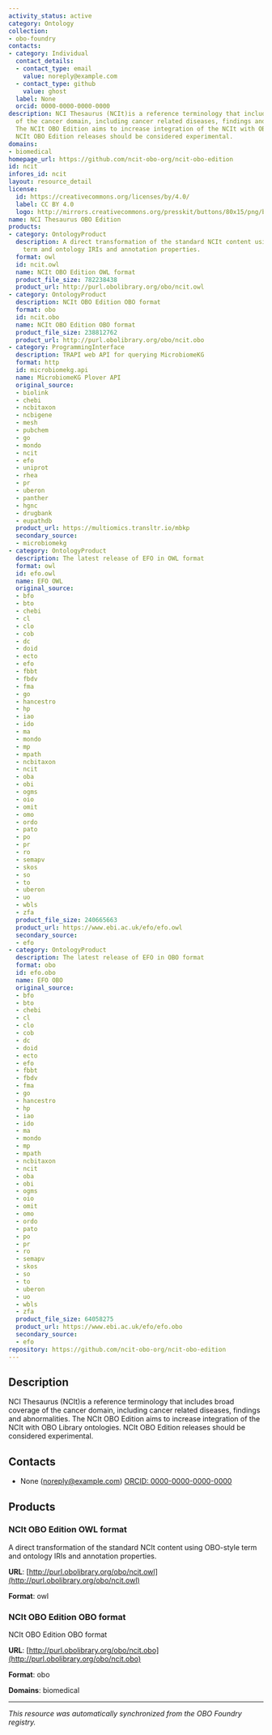 ```yaml
---
activity_status: active
category: Ontology
collection:
- obo-foundry
contacts:
- category: Individual
  contact_details:
  - contact_type: email
    value: noreply@example.com
  - contact_type: github
    value: ghost
  label: None
  orcid: 0000-0000-0000-0000
description: NCI Thesaurus (NCIt)is a reference terminology that includes broad coverage
  of the cancer domain, including cancer related diseases, findings and abnormalities.
  The NCIt OBO Edition aims to increase integration of the NCIt with OBO Library ontologies.
  NCIt OBO Edition releases should be considered experimental.
domains:
- biomedical
homepage_url: https://github.com/ncit-obo-org/ncit-obo-edition
id: ncit
infores_id: ncit
layout: resource_detail
license:
  id: https://creativecommons.org/licenses/by/4.0/
  label: CC BY 4.0
  logo: http://mirrors.creativecommons.org/presskit/buttons/80x15/png/by.png
name: NCI Thesaurus OBO Edition
products:
- category: OntologyProduct
  description: A direct transformation of the standard NCIt content using OBO-style
    term and ontology IRIs and annotation properties.
  format: owl
  id: ncit.owl
  name: NCIt OBO Edition OWL format
  product_file_size: 782238438
  product_url: http://purl.obolibrary.org/obo/ncit.owl
- category: OntologyProduct
  description: NCIt OBO Edition OBO format
  format: obo
  id: ncit.obo
  name: NCIt OBO Edition OBO format
  product_file_size: 238812762
  product_url: http://purl.obolibrary.org/obo/ncit.obo
- category: ProgrammingInterface
  description: TRAPI web API for querying MicrobiomeKG
  format: http
  id: microbiomekg.api
  name: MicrobiomeKG Plover API
  original_source:
  - biolink
  - chebi
  - ncbitaxon
  - ncbigene
  - mesh
  - pubchem
  - go
  - mondo
  - ncit
  - efo
  - uniprot
  - rhea
  - pr
  - uberon
  - panther
  - hgnc
  - drugbank
  - eupathdb
  product_url: https://multiomics.transltr.io/mbkp
  secondary_source:
  - microbiomekg
- category: OntologyProduct
  description: The latest release of EFO in OWL format
  format: owl
  id: efo.owl
  name: EFO OWL
  original_source:
  - bfo
  - bto
  - chebi
  - cl
  - clo
  - cob
  - dc
  - doid
  - ecto
  - efo
  - fbbt
  - fbdv
  - fma
  - go
  - hancestro
  - hp
  - iao
  - ido
  - ma
  - mondo
  - mp
  - mpath
  - ncbitaxon
  - ncit
  - oba
  - obi
  - ogms
  - oio
  - omit
  - omo
  - ordo
  - pato
  - po
  - pr
  - ro
  - semapv
  - skos
  - so
  - to
  - uberon
  - uo
  - wbls
  - zfa
  product_file_size: 240665663
  product_url: https://www.ebi.ac.uk/efo/efo.owl
  secondary_source:
  - efo
- category: OntologyProduct
  description: The latest release of EFO in OBO format
  format: obo
  id: efo.obo
  name: EFO OBO
  original_source:
  - bfo
  - bto
  - chebi
  - cl
  - clo
  - cob
  - dc
  - doid
  - ecto
  - efo
  - fbbt
  - fbdv
  - fma
  - go
  - hancestro
  - hp
  - iao
  - ido
  - ma
  - mondo
  - mp
  - mpath
  - ncbitaxon
  - ncit
  - oba
  - obi
  - ogms
  - oio
  - omit
  - omo
  - ordo
  - pato
  - po
  - pr
  - ro
  - semapv
  - skos
  - so
  - to
  - uberon
  - uo
  - wbls
  - zfa
  product_file_size: 64058275
  product_url: https://www.ebi.ac.uk/efo/efo.obo
  secondary_source:
  - efo
repository: https://github.com/ncit-obo-org/ncit-obo-edition
---
```

## Description

NCI Thesaurus (NCIt)is a reference terminology that includes broad coverage of the cancer domain, including cancer related diseases, findings and abnormalities. The NCIt OBO Edition aims to increase integration of the NCIt with OBO Library ontologies. NCIt OBO Edition releases should be considered experimental.

## Contacts

- None (noreply@example.com) [ORCID: 0000-0000-0000-0000](https://orcid.org/0000-0000-0000-0000)

## Products

### NCIt OBO Edition OWL format

A direct transformation of the standard NCIt content using OBO-style term and ontology IRIs and annotation properties.

**URL**: [http://purl.obolibrary.org/obo/ncit.owl](http://purl.obolibrary.org/obo/ncit.owl)

**Format**: owl

### NCIt OBO Edition OBO format

NCIt OBO Edition OBO format

**URL**: [http://purl.obolibrary.org/obo/ncit.obo](http://purl.obolibrary.org/obo/ncit.obo)

**Format**: obo

**Domains**: biomedical

---

*This resource was automatically synchronized from the OBO Foundry registry.*